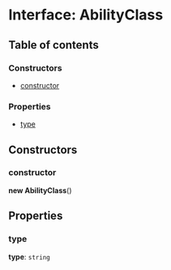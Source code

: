 # Interface: AbilityClass

## Table of contents

### Constructors

* [constructor](/en/auto-docs/form-core/interfaces/AbilityClass.md#constructor)

### Properties

* [type](/en/auto-docs/form-core/interfaces/AbilityClass.md#type)

## Constructors

### constructor

**new AbilityClass**()

## Properties

### type

**type**: `string`

